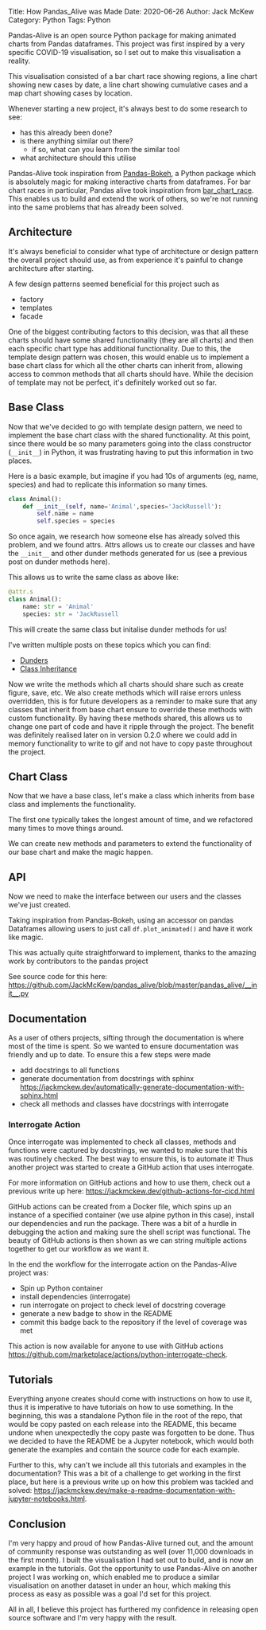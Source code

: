 Title: How Pandas_Alive was Made
Date: 2020-06-26
Author: Jack McKew
Category: Python
Tags: Python

Pandas-Alive is an open source Python package for making animated charts from Pandas dataframes. This project was first inspired by a very specific COVID-19 visualisation, so I set out to make this visualisation a reality.

This visualisation consisted of a bar chart race showing regions, a line chart showing new cases by date, a line chart showing cumulative cases and a map chart showing cases by location.

Whenever starting a new project, it's always best to do some research to see:

- has this already been done?
- is there anything similar out there?
    - if so, what can you learn from the similar tool
- what architecture should this utilise

Pandas-Alive took inspiration from [Pandas-Bokeh](https://github.com/PatrikHlobil/Pandas-Bokeh), a Python package which is absolutely magic for making interactive charts from dataframes. For bar chart races in particular, Pandas alive took inspiration from [bar_chart_race](https://github.com/dexplo/bar_chart_race). This enables us to build and extend the work of others, so we're not running into the same problems that has already been solved.

## Architecture

It's always beneficial to consider what type of architecture or design pattern the overall project should use, as from experience it's painful to change architecture after starting.

A few design patterns seemed beneficial for this project such as

- factory
- templates
- facade

One of the biggest contributing factors to this decision, was that all these charts should have some shared functionality (they are all charts) and then each specific chart type has additional functionality. Due to this, the template design pattern was chosen, this would enable us to implement a base chart class for which all the other charts can inherit from, allowing access to common methods that all charts should have. While the decision of template may not be perfect, it's definitely worked out so far.

## Base Class

Now that we've decided to go with template design pattern, we need to implement the base chart class with the shared functionality. At this point, since there would be so many parameters going into the class constructor (`__init__`) in Python, it was frustrating having to put this information in two places.

Here is a basic example, but imagine if you had 10s of arguments (eg, name, species) and had to replicate this information so many times.

``` python
class Animal():
    def __init__(self, name='Animal',species='JackRussell'):
        self.name = name
        self.species = species
```

So once again, we research how someone else has already solved this problem, and we found attrs. Attrs allows us to create our classes and have the `__init__` and other dunder methods generated for us (see a previous post on dunder methods here).

This allows us to write the same class as above like:

``` python
@attr.s
class Animal():
    name: str = 'Animal'
    species: str = 'JackRussell
```

This will create the same class but initalise dunder methods for us!

I've written multiple posts on these topics which you can find:

- [Dunders](https://jackmckew.dev/dunders-in-python.html)
- [Class Inheritance](https://jackmckew.dev/inheritance-in-python.html)

Now we write the methods which all charts should share such as create figure, save, etc. We also create methods which will raise errors unless overridden, this is for future developers as a reminder to make sure that any classes that inherit from base chart ensure to override these methods with custom functionality. By having these methods shared, this allows us to change one part of code and have it ripple through the project. The benefit was definitely realised later on in version 0.2.0 where we could add in memory functionality to write to gif and not have to copy paste throughout the project.

## Chart Class

Now that we have a base class, let's make a class which inherits from base class and implements the functionality.

The first one typically takes the longest amount of time, and we refactored many times to move things around.

We can create new methods and parameters to extend the functionality of our base chart and make the magic happen.

## API

Now we need to make the interface between our users and the classes we've just created.

Taking inspiration from Pandas-Bokeh, using an accessor on pandas Dataframes allowing users to just call `df.plot_animated()` and have it work like magic.

This was actually quite straightforward to implement, thanks to the amazing work by contributors to the pandas project

See source code for this here: <https://github.com/JackMcKew/pandas_alive/blob/master/pandas_alive/__init__.py>

## Documentation

As a user of others projects, sifting through the documentation is where most of the time is spent. So we wanted to ensure documentation was friendly and up to date. To ensure this a few steps were made

- add docstrings to all functions
- generate documentation from docstrings with sphinx <https://jackmckew.dev/automatically-generate-documentation-with-sphinx.html>
- check all methods and classes have docstrings with interrogate

### Interrogate Action

Once interrogate was implemented to check all classes, methods and functions were captured by docstrings, we wanted to make sure that this was routinely checked. The best way to ensure this, is to automate it! Thus another project was started to create a GitHub action that uses interrogate.

For more information on GitHub actions and how to use them, check out a previous write up here: <https://jackmckew.dev/github-actions-for-cicd.html>

GitHub actions can be created from a Docker file, which spins up an instance of a specified container (we use alpine python in this case), install our dependencies and run the package. There was a bit of a hurdle in debugging the action and making sure the shell script was functional. The beauty of GitHub actions is then shown as we can string multiple actions together to get our workflow as we want it.

In the end the workflow for the interrogate action on the Pandas-Alive project was:

- Spin up Python container
- install dependencies (interrogate)
- run interrogate on project to check level of docstring coverage
- generate a new badge to show in the README
- commit this badge back to the repository if the level of coverage was met

This action is now available for anyone to use with GitHub actions <https://github.com/marketplace/actions/python-interrogate-check>.

## Tutorials

Everything anyone creates should come with instructions on how to use it, thus it is imperative to have tutorials on how to use something. In the beginning, this was a standalone Python file in the root of the repo, that would be copy pasted on each release into the README, this became undone when unexpectedly the copy paste was forgotten to be done. Thus we decided to have the README be a Jupyter notebook, which would both generate the examples and contain the source code for each example.

Further to this, why can't we include all this tutorials and examples in the documentation? This was a bit of a challenge to get working in the first place, but here is a previous write up on how this problem was tackled and solved: <https://jackmckew.dev/make-a-readme-documentation-with-jupyter-notebooks.html>.

## Conclusion

I'm very happy and proud of how Pandas-Alive turned out, and the amount of community response was outstanding as well (over 11,000 downloads in the first month). I built the visualisation I had set out to build, and is now an example in the tutorials. Got the opportunity to use Pandas-Alive on another project I was working on, which enabled me to produce a similar visualisation on another dataset in under an hour, which making this process as easy as possible was a goal I'd set for this project.

All in all, I believe this project has furthered my confidence in releasing open source software and I'm very happy with the result.

